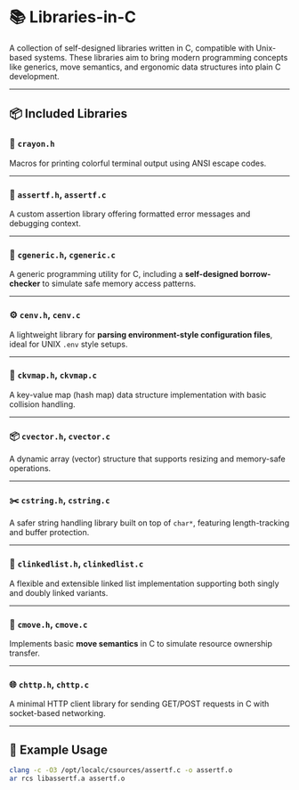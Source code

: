 # 📚 Libraries-in-C

A collection of self-designed libraries written in C, compatible with Unix-based systems. These libraries aim to bring modern programming concepts like generics, move semantics, and ergonomic data structures into plain C development.

---

## 📦 Included Libraries

### 🎨 `crayon.h`  
Macros for printing colorful terminal output using ANSI escape codes.

---

### 🧪 `assertf.h`, `assertf.c`  
A custom assertion library offering formatted error messages and debugging context.

---

### 🧠 `cgeneric.h`, `cgeneric.c`  
A generic programming utility for C, including a **self-designed borrow-checker** to simulate safe memory access patterns.

---

### ⚙️ `cenv.h`, `cenv.c`  
A lightweight library for **parsing environment-style configuration files**, ideal for UNIX `.env` style setups.

---

### 🔑 `ckvmap.h`, `ckvmap.c`  
A key-value map (hash map) data structure implementation with basic collision handling.

---

### 📦 `cvector.h`, `cvector.c`  
A dynamic array (vector) structure that supports resizing and memory-safe operations.

---

### ✂️ `cstring.h`, `cstring.c`  
A safer string handling library built on top of `char*`, featuring length-tracking and buffer protection.

---

### 🔗 `clinkedlist.h`, `clinkedlist.c`  
A flexible and extensible linked list implementation supporting both singly and doubly linked variants.

---

### 🚚 `cmove.h`, `cmove.c`  
Implements basic **move semantics** in C to simulate resource ownership transfer.

---

### 🌐 `chttp.h`, `chttp.c`  
A minimal HTTP client library for sending GET/POST requests in C with socket-based networking.

---

## 🔧 Example Usage

```bash
clang -c -O3 /opt/localc/csources/assertf.c -o assertf.o
ar rcs libassertf.a assertf.o

